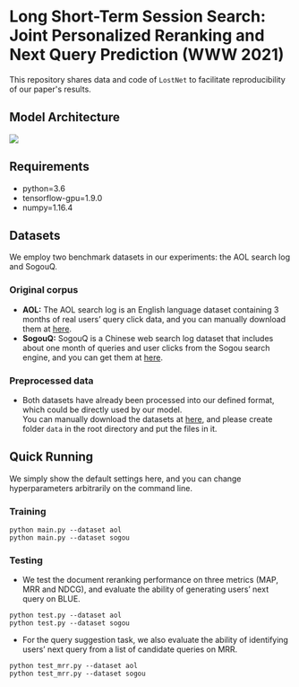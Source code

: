 # Long Short-Term Session Search: Joint Personalized Reranking and Next Query Prediction (WWW 2021)
This repository shares data and code of `LostNet` to facilitate reproducibility of our paper's results. 
## Model Architecture
![](https://github.com/QiannanCheng/LostNet/blob/main/image.png)
## Requirements
* python=3.6
* tensorflow-gpu=1.9.0
* numpy=1.16.4
## Datasets
We employ two benchmark datasets in our experiments: the AOL search log and SogouQ.
### Original corpus
* **AOL:** The AOL search log is an English language dataset containing 3 months of real users’ query click data, and you can manually download them at [here](http://www.cim.mcgill.ca/~dudek/206/Logs/AOL-user-ct-collection/).
* **SogouQ:** SogouQ is a Chinese web search log dataset that includes about one month of queries and user clicks from the Sogou search engine, and you can get them at [here](https://www.sogou.com/labs/resource/q.php).
### Preprocessed data
* Both datasets have already been processed into our defined format, which could be directly used by our model. <br>
You can manually download the datasets at [here](https://drive.google.com/drive/folders/1SoeXgZDLTdUhqfQV1I3I8HivsU_wEwxb?usp=sharing), and please create folder `data` in the root directory and put the files in it.
## Quick Running
We simply show the default settings here, and you can change hyperparameters arbitrarily on the command line.
### Training
```
python main.py --dataset aol
python main.py --dataset sogou
```
### Testing
* We test the document reranking performance on three metrics (MAP, MRR and NDCG), and evaluate the ability of generating users’ next query on BLUE. 
```
python test.py --dataset aol
python test.py --dataset sogou
```
* For the query suggestion task, we also evaluate the ability of identifying users’ next query from a list of candidate queries on MRR.
```
python test_mrr.py --dataset aol
python test_mrr.py --dataset sogou
```
